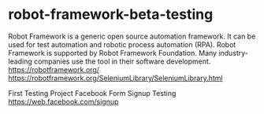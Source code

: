 # robot-framework-beta-testing


Robot Framework is a generic open source automation framework. It can be used for test automation and robotic process automation (RPA). Robot Framework is supported by Robot Framework Foundation. Many industry-leading companies use the tool in their software development.
https://robotframework.org/
https://robotframework.org/SeleniumLibrary/SeleniumLibrary.html


First Testing Project
Facebook Form Signup Testing
https://web.facebook.com/signup
